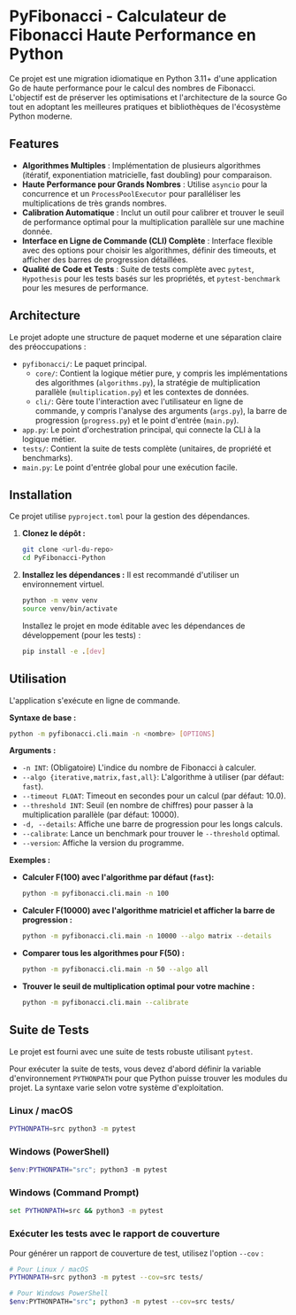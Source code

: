 # PyFibonacci - Calculateur de Fibonacci Haute Performance en Python

Ce projet est une migration idiomatique en Python 3.11+ d'une application Go de haute performance pour le calcul des nombres de Fibonacci. L'objectif est de préserver les optimisations et l'architecture de la source Go tout en adoptant les meilleures pratiques et bibliothèques de l'écosystème Python moderne.

## Features

-   **Algorithmes Multiples** : Implémentation de plusieurs algorithmes (itératif, exponentiation matricielle, fast doubling) pour comparaison.
-   **Haute Performance pour Grands Nombres** : Utilise `asyncio` pour la concurrence et un `ProcessPoolExecutor` pour paralléliser les multiplications de très grands nombres.
-   **Calibration Automatique** : Inclut un outil pour calibrer et trouver le seuil de performance optimal pour la multiplication parallèle sur une machine donnée.
-   **Interface en Ligne de Commande (CLI) Complète** : Interface flexible avec des options pour choisir les algorithmes, définir des timeouts, et afficher des barres de progression détaillées.
-   **Qualité de Code et Tests** : Suite de tests complète avec `pytest`, `Hypothesis` pour les tests basés sur les propriétés, et `pytest-benchmark` pour les mesures de performance.

## Architecture

Le projet adopte une structure de paquet moderne et une séparation claire des préoccupations :

-   `pyfibonacci/`: Le paquet principal.
    -   `core/`: Contient la logique métier pure, y compris les implémentations des algorithmes (`algorithms.py`), la stratégie de multiplication parallèle (`multiplication.py`) et les contextes de données.
    -   `cli/`: Gère toute l'interaction avec l'utilisateur en ligne de commande, y compris l'analyse des arguments (`args.py`), la barre de progression (`progress.py`) et le point d'entrée (`main.py`).
-   `app.py`: Le point d'orchestration principal, qui connecte la CLI à la logique métier.
-   `tests/`: Contient la suite de tests complète (unitaires, de propriété et benchmarks).
-   `main.py`: Le point d'entrée global pour une exécution facile.

## Installation

Ce projet utilise `pyproject.toml` pour la gestion des dépendances.

1.  **Clonez le dépôt :**
    ```bash
    git clone <url-du-repo>
    cd PyFibonacci-Python
    ```

2.  **Installez les dépendances :**
    Il est recommandé d'utiliser un environnement virtuel.
    ```bash
    python -m venv venv
    source venv/bin/activate
    ```
    Installez le projet en mode éditable avec les dépendances de développement (pour les tests) :
    ```bash
    pip install -e .[dev]
    ```

## Utilisation

L'application s'exécute en ligne de commande.

**Syntaxe de base :**
```bash
python -m pyfibonacci.cli.main -n <nombre> [OPTIONS]
```

**Arguments :**

-   `-n INT`: (Obligatoire) L'indice du nombre de Fibonacci à calculer.
-   `--algo {iterative,matrix,fast,all}`: L'algorithme à utiliser (par défaut: `fast`).
-   `--timeout FLOAT`: Timeout en secondes pour un calcul (par défaut: 10.0).
-   `--threshold INT`: Seuil (en nombre de chiffres) pour passer à la multiplication parallèle (par défaut: 10000).
-   `-d, --details`: Affiche une barre de progression pour les longs calculs.
-   `--calibrate`: Lance un benchmark pour trouver le `--threshold` optimal.
-   `--version`: Affiche la version du programme.

**Exemples :**

-   **Calculer F(100) avec l'algorithme par défaut (`fast`):**
    ```bash
    python -m pyfibonacci.cli.main -n 100
    ```

-   **Calculer F(10000) avec l'algorithme matriciel et afficher la barre de progression :**
    ```bash
    python -m pyfibonacci.cli.main -n 10000 --algo matrix --details
    ```

-   **Comparer tous les algorithmes pour F(50) :**
    ```bash
    python -m pyfibonacci.cli.main -n 50 --algo all
    ```

-   **Trouver le seuil de multiplication optimal pour votre machine :**
    ```bash
    python -m pyfibonacci.cli.main --calibrate
    ```

## Suite de Tests

Le projet est fourni avec une suite de tests robuste utilisant `pytest`.

Pour exécuter la suite de tests, vous devez d'abord définir la variable d'environnement `PYTHONPATH` pour que Python puisse trouver les modules du projet. La syntaxe varie selon votre système d'exploitation.

### Linux / macOS

```bash
PYTHONPATH=src python3 -m pytest
```

### Windows (PowerShell)

```powershell
$env:PYTHONPATH="src"; python3 -m pytest
```

### Windows (Command Prompt)

```cmd
set PYTHONPATH=src && python3 -m pytest
```

### Exécuter les tests avec le rapport de couverture

Pour générer un rapport de couverture de test, utilisez l'option `--cov` :

```bash
# Pour Linux / macOS
PYTHONPATH=src python3 -m pytest --cov=src tests/

# Pour Windows PowerShell
$env:PYTHONPATH="src"; python3 -m pytest --cov=src tests/
```
